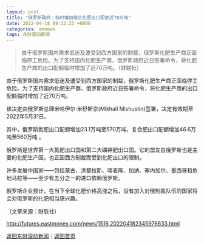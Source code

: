 ```yaml
---
layout: post
title: "俄罗斯政府：临时增加俄企化肥出口配额近70万吨"
date: 2022-04-18 09:12:23 +0800
categories: emnews
tags: 东财滚动新闻
---
```

> 由于俄罗斯国内需求低迷及遭受到西方国家的制裁，俄罗斯化肥生产商正面临停工危险。为了支持国内化肥生产商，俄罗斯政府近日签署命令，将化肥生产商的出口配额临时增加了近70万吨。（财联社）

<p>由于俄罗斯国内需求低迷及遭受到西方国家的制裁，俄罗斯化肥生产商正面临停工危险。为了支持国内化肥生产商，俄罗斯政府近日签署命令，将化肥生产商的出口配额临时增加了近70万吨。</p><p>该决定由俄罗斯总理米哈伊尔·米舒斯京(Mikhail Mishustin)签署，决定有效期至2022年5月31日。</p><p>其中，俄罗斯氮肥出口配额增加23.1万吨至570万吨，复合肥出口配额增加46.6万吨至560万吨 。</p><p>俄罗斯是世界第一大氮肥出口国和第二大磷钾肥出口国。它的盟友白俄罗斯也是主要的化肥生产国，也正因西方制裁而受到化肥出口的限制。</p><p>许多发展中国家——包括蒙古、洪都拉斯、喀麦隆、加纳、塞内加尔、墨西哥和危地马拉等——至少有五分之一的进口依赖俄罗斯。</p><p>俄罗斯企业预计，在当下全球化肥价格高涨之际，没有加入对俄制裁队伍的国家将会对俄罗斯的化肥相当感兴趣。</p><p class="em_media">（文章来源：财联社）</p>

<http://futures.eastmoney.com/news/1516,202204182345976633.html>

[返回东财滚动新闻](//finews.withounder.com/emnews/)｜[返回首页](//finews.withounder.com/)